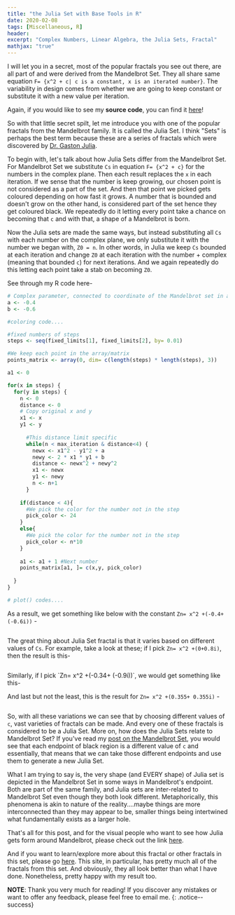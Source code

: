 ```yaml
---
title: "the Julia Set with Base Tools in R"
date: 2020-02-08
tags: [Miscellaneous, R]
header:
excerpt: "Complex Numbers, Linear Algebra, the Julia Sets, Fractal"
mathjax: "true"
---
```

I will let you in a secret, most of the popular fractals you see out there, are all part of and were derived from the Mandelbrot Set. They all share same equation `F= {x^2 + c| c is a constant, x is an iterated number}`. The variability in design comes from whether we are going to keep constant or substitute it with a new value per iteration. 

Again, if you would like to see my **source code**, you can find it [here](https://github.com/ToadHanks/julia_fractal_R)!

So with that little secret spilt, let me introduce you with one of the popular fractals from the Mandelbrot family. It is called the Julia Set. I think "Sets" is perhaps the best term because these are a series of fractals which were discovered by [Dr. Gaston Julia](https://en.wikipedia.org/wiki/Gaston_Julia).  

To begin with, let's talk about how Julia Sets differ from the Mandelbrot Set. For Mandelbrot Set we substitute `Cs` in equation `F= {x^2 + c}` for the numbers in the complex plane. Then each result replaces the `x` in each iteration. If we sense that the number is keep growing, our chosen point is not considered as a part of the set. And then that point we picked gets coloured depending on how fast it grows. A number that is bounded and doesn't grow on the other hand, is considered part of the set hence they get coloured black. We repeatedly do it letting every point take a chance on becoming that `c` and with that, a shape of a Mandelbrot is born.

Now the Julia sets are made the same ways, but instead substituting all `Cs` with each number on the complex plane, we only substitute it with the number we began with, `Z0 = n`. In other words, in Julia we keep `Cs` bounded at each iteration and change `Z0` at each iteration with the number + complex (meaning that bounded `c`) for next iterations. And we again repeatedly do this letting each point take a stab on becoming `Z0`.  

See through my R code here-

```r
# Complex parameter, connected to coordinate of the Mandelbrot set in a complex plane
a <- -0.4
b <- -0.6

#coloring code....

#fixed numbers of steps
steps <- seq(fixed_limits[1], fixed_limits[2], by= 0.01)

#We keep each point in the array/matrix
points_matrix <- array(0, dim= c(length(steps) * length(steps), 3))

a1 <- 0

for(x in steps) {
  for(y in steps) {
    n <- 0
    distance <- 0
    # Copy original x and y
    x1 <- x
    y1 <- y 
      
      #This distance limit specific
      while(n < max_iteration & distance<4) {
        newx <- x1^2 - y1^2 + a
        newy <- 2 * x1 * y1 + b
        distance <- newx^2 + newy^2
        x1 <- newx
        y1 <- newy
        n <- n+1
      }
    
    if(distance < 4){
      #We pick the color for the number not in the step
      pick_color <- 24
    }
    else{
      #We pick the color for the number not in the step
      pick_color <- n*10 
    }
    
    a1 <- a1 + 1 #Next number
    points_matrix[a1, ]= c(x,y, pick_color)
    
  }
}

# plot() codes....
```

As a result, we get something like below with the constant `Zn= x^2 +(-0.4+(-0.6i))` -

   <img src="{{ site.url }}{{ site.baseurl }}/images/julia/Julia_unoptimized.png" alt="">

The great thing about Julia Set fractal is that it varies based on different values of `Cs`. For example, take a look at these; if I pick `Zn= x^2 +(0+0.8i)`, then the result is this-
<p align="center"> 
  <img src="{{ site.url }}{{ site.baseurl }}/images/julia/Julia_unoptimized_2.png" alt="">
</p>
Similarly, if I pick `Zn= x^2 +(-0.34+ (-0.9i))`, we would get something like this-

   <img src="{{ site.url }}{{ site.baseurl }}/images/julia/Julia_unoptimized_3.png" alt="">

And last but not the least, this is the result for `Zn= x^2 +(0.355+ 0.355i)` -

   <img src="{{ site.url }}{{ site.baseurl }}/images/julia/Julia_unoptimized_4.png" alt="">

So, with all these variations we can see that by choosing different values of `c`, vast varieties of fractals can be made. And every one of these fractals is considered to be a Julia Set. More on, how does the Julia Sets relate to Mandelbrot Set? If you've read my [post on the Mandelbrot Set](https://toadhanks.github.io/mandelbrot/), you would see that each endpoint of black region is a different value of `c` and essentially, that means that we can take those different endpoints and use them to generate a new Julia Set.

What I am trying to say is, the very shape (and EVERY shape) of Julia set is depicted in the Mandelbrot Set in some ways in Mandelbrot's endpoint. Both are part of the same family, and Julia sets are inter-related to Mandelbrot Set even though they both look different. Metaphorically, this phenomena is akin to nature of the reality....maybe things are more interconnected than they may appear to be, smaller things being intertwined what fundamentally exists as a larger hole.

That's all for this post, and for the visual people who want to see how Julia gets form around Mandelbrot, please check out the link [here](http://www.malinc.se/m/JuliaSets.php).

And if you want to learn/explore more about this fractal or other fractals in this set, please go [here](http://paulbourke.net/fractals/juliaset/). This site, in particular, has pretty much all of the fractals from this set. And obviously, they all look better than what I have done. Nonetheless, pretty happy with my result too.
 
**NOTE**: Thank you very much for reading! If you discover any mistakes or want to offer any feedback, please feel free to email me.
{: .notice--success}
